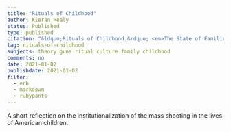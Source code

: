 ```yaml
---
title: "Rituals of Childhood"
author: Kieran Healy
status: Published
type: published
citation: "&ldquo;Rituals of Childhood.&rdquo; <em>The State of Families: Law, Policy, and the Meaning of Relationships</em>, Jennifer Reich, ed (2021). New York: Routledge." 
tag: rituals-of-childhood
subjects: theory guns ritual culture family childhood
comments: no
date: 2021-01-02
publishdate: 2021-01-02
filter:
  - erb
  - markdown
  - rubypants
---
```


A short reflection on the institutionalization of the mass shooting in the lives of American children.
